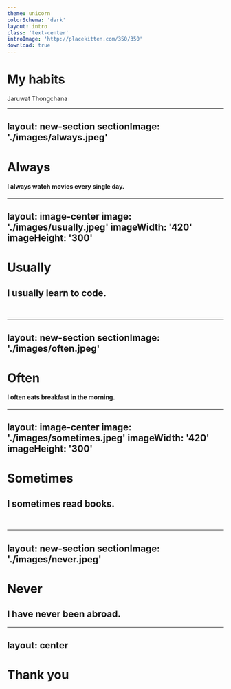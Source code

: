 ```yaml
---
theme: unicorn
colorSchema: 'dark'
layout: intro
class: 'text-center'
introImage: 'http://placekitten.com/350/350'
download: true
---
```


# My habits
  
Jaruwat Thongchana  

---
layout: new-section
sectionImage: './images/always.jpeg'
---

# Always
#### I always watch movies every single day.

---
layout: image-center
image: './images/usually.jpeg'
imageWidth: '420'
imageHeight: '300'
---

# Usually
## I usually learn to code.  
<br>

---
layout: new-section
sectionImage: './images/often.jpeg'
---

# Often
#### I often eats breakfast in the morning.


---
layout: image-center
image: './images/sometimes.jpeg'
imageWidth: '420'
imageHeight: '300'
---

# Sometimes
## I sometimes read books. 
<br>

---
layout: new-section
sectionImage: './images/never.jpeg'
---

# Never
## I have never been abroad.

---
layout: center
---

# Thank you 
